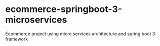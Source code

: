 # ecommerce-springboot-3-microservices
Ecommerce project using micro services architecture and spring boot 3 framework
